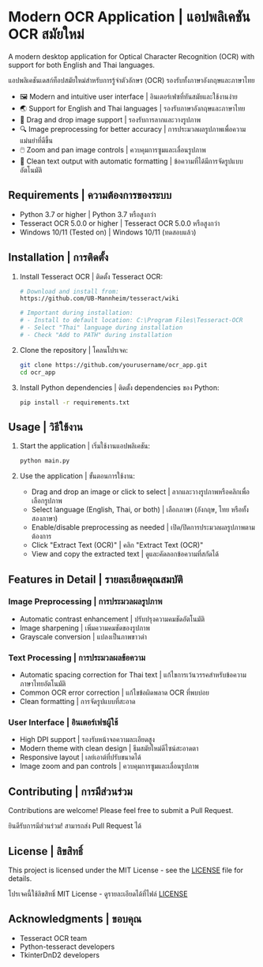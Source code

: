 # Modern OCR Application | แอปพลิเคชัน OCR สมัยใหม่

A modern desktop application for Optical Character Recognition (OCR) with support for both English and Thai languages.

แอปพลิเคชันเดสก์ท็อปสมัยใหม่สำหรับการรู้จำตัวอักษร (OCR) รองรับทั้งภาษาอังกฤษและภาษาไทย

- 🖼️ Modern and intuitive user interface | อินเตอร์เฟซที่ทันสมัยและใช้งานง่าย
- 🌏 Support for English and Thai languages | รองรับภาษาอังกฤษและภาษาไทย
- 🎯 Drag and drop image support | รองรับการลากและวางรูปภาพ
- 🔍 Image preprocessing for better accuracy | การประมวลผลรูปภาพเพื่อความแม่นยำที่ดีขึ้น
- 🖱️ Zoom and pan image controls | ควบคุมการซูมและเลื่อนรูปภาพ
- 📝 Clean text output with automatic formatting | ข้อความที่ได้มีการจัดรูปแบบอัตโนมัติ

## Requirements | ความต้องการของระบบ

- Python 3.7 or higher | Python 3.7 หรือสูงกว่า
- Tesseract OCR 5.0.0 or higher | Tesseract OCR 5.0.0 หรือสูงกว่า
- Windows 10/11 (Tested on) | Windows 10/11 (ทดสอบแล้ว)

## Installation | การติดตั้ง

1. Install Tesseract OCR | ติดตั้ง Tesseract OCR:
   ```bash
   # Download and install from:
   https://github.com/UB-Mannheim/tesseract/wiki
   
   # Important during installation:
   # - Install to default location: C:\Program Files\Tesseract-OCR
   # - Select "Thai" language during installation
   # - Check "Add to PATH" during installation
   ```

2. Clone the repository | โคลนโปรเจค:
   ```bash
   git clone https://github.com/yourusername/ocr_app.git
   cd ocr_app
   ```

3. Install Python dependencies | ติดตั้ง dependencies ของ Python:
   ```bash
   pip install -r requirements.txt
   ```

## Usage | วิธีใช้งาน

1. Start the application | เริ่มใช้งานแอปพลิเคชัน:
   ```bash
   python main.py
   ```

2. Use the application | ขั้นตอนการใช้งาน:
   - Drag and drop an image or click to select | ลากและวางรูปภาพหรือคลิกเพื่อเลือกรูปภาพ
   - Select language (English, Thai, or both) | เลือกภาษา (อังกฤษ, ไทย หรือทั้งสองภาษา)
   - Enable/disable preprocessing as needed | เปิด/ปิดการประมวลผลรูปภาพตามต้องการ
   - Click "Extract Text (OCR)" | คลิก "Extract Text (OCR)"
   - View and copy the extracted text | ดูและคัดลอกข้อความที่สกัดได้

## Features in Detail | รายละเอียดคุณสมบัติ

### Image Preprocessing | การประมวลผลรูปภาพ
- Automatic contrast enhancement | ปรับปรุงความคมชัดอัตโนมัติ
- Image sharpening | เพิ่มความคมชัดของรูปภาพ
- Grayscale conversion | แปลงเป็นภาพขาวดำ

### Text Processing | การประมวลผลข้อความ
- Automatic spacing correction for Thai text | แก้ไขการเว้นวรรคสำหรับข้อความภาษาไทยอัตโนมัติ
- Common OCR error correction | แก้ไขข้อผิดพลาด OCR ที่พบบ่อย
- Clean formatting | การจัดรูปแบบที่สะอาด

### User Interface | อินเตอร์เฟซผู้ใช้
- High DPI support | รองรับหน้าจอความละเอียดสูง
- Modern theme with clean design | ธีมสมัยใหม่ดีไซน์สะอาดตา
- Responsive layout | เลย์เอาต์ที่ปรับขนาดได้
- Image zoom and pan controls | ควบคุมการซูมและเลื่อนรูปภาพ

## Contributing | การมีส่วนร่วม

Contributions are welcome! Please feel free to submit a Pull Request.

ยินดีรับการมีส่วนร่วม! สามารถส่ง Pull Request ได้

## License | ลิขสิทธิ์

This project is licensed under the MIT License - see the [LICENSE](LICENSE) file for details.

โปรเจคนี้ใช้ลิขสิทธิ์ MIT License - ดูรายละเอียดได้ที่ไฟล์ [LICENSE](LICENSE)

## Acknowledgments | ขอบคุณ

- Tesseract OCR team
- Python-tesseract developers
- TkinterDnD2 developers 
